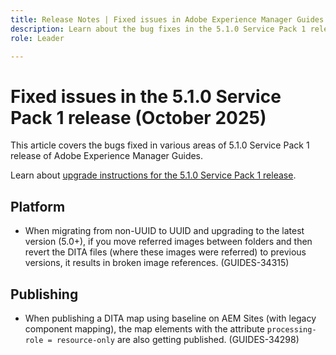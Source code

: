 ```yaml
---
title: Release Notes | Fixed issues in Adobe Experience Manager Guides 5.1.0 Service Pack 1 release
description: Learn about the bug fixes in the 5.1.0 Service Pack 1 release of Adobe Experience Manager Guides
role: Leader

---
```

# Fixed issues in the 5.1.0 Service Pack 1 release (October 2025)


This article covers the bugs fixed in various areas of 5.1.0 Service Pack 1 release of Adobe Experience Manager Guides.

Learn about [upgrade instructions for the 5.1.0 Service Pack 1 release](upgrade-instructions-5-0-0-sp1.md).


## Platform

- When migrating from non-UUID to UUID and upgrading to the latest version (5.0+), if you move referred images between folders and then revert the DITA files (where these images were referred) to previous versions, it results in broken image references. (GUIDES-34315)

## Publishing

- When publishing a DITA map using baseline on AEM Sites (with legacy component mapping), the map elements with the attribute `processing-role = resource-only` are also getting published. (GUIDES-34298)
